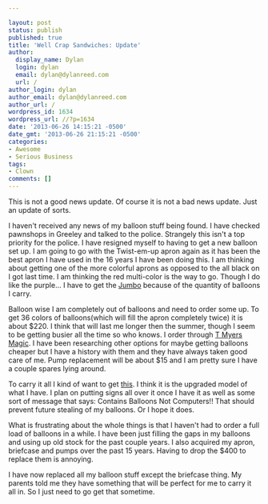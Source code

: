 ```yaml
---

layout: post
status: publish
published: true
title: 'Well Crap Sandwiches: Update'
author:
  display_name: Dylan
  login: dylan
  email: dylan@dylanreed.com
  url: /
author_login: dylan
author_email: dylan@dylanreed.com
author_url: /
wordpress_id: 1634
wordpress_url: //?p=1634
date: '2013-06-26 14:15:21 -0500'
date_gmt: '2013-06-26 21:15:21 -0500'
categories:
- Awesome
- Serious Business
tags:
- Clown
comments: []
---
```


This is not a good news update. Of course it is not a bad news update. Just an update of sorts.

I haven't received any news of my balloon stuff being found. I have checked pawnshops in Greeley and talked to the police. Strangely this isn't a top priority for the police. I have resigned myself to having to get a new balloon set up. I am going to go with the Twist-em-up apron again as it has been the best apron I have used in the 16 years I have been doing this. I am thinking about getting one of the more colorful aprons as opposed to the all black on I got last time. I am thinking the red multi-color is the way to go. Though I do like the purple... I have to get the [Jumbo][1] because of the quantity of balloons I carry.

   [1]: https://twistemup.com/shop/easy-load-jumbo/

Balloon wise I am completely out of balloons and need to order some up.  To get 36 colors of balloons(which will fill the apron completely twice) it is about $220. I think that will last me longer then the summer, though I seem to be getting busier all the time so who knows. I order through [T Myers Magic][2]. I have been researching other options for maybe getting balloons cheaper but I have a history with them and they have always taken good care of me. Pump replacement will be about $15 and I am pretty sure I have a couple spares lying around.

   [2]: http://tmyers.com/

To carry it all I kind of want to get [this][3]. I think  it is the upgraded model of what I have. I plan on putting signs all over it once I have it as well as some sort of message that says: Contains Balloons Not Computers!! That should prevent future stealing of my balloons. Or I hope it does.

   [3]: http://shop.samsonite.com/Samsonite-Attache-Focus-III/dp/B000931976

What is frustrating about the whole things is that I haven't had to order a full load of balloons in a while. I have been just filling the gaps in my balloons and using up old stock for the past couple years. I also acquired my apron, briefcase and pumps over the past 15 years. Having to drop the $400 to replace them is annoying.

I have now replaced all my balloon stuff except the briefcase thing. My parents told me they have something that will be perfect for me to carry it all in. So I just need to go get that sometime. 

 

 
